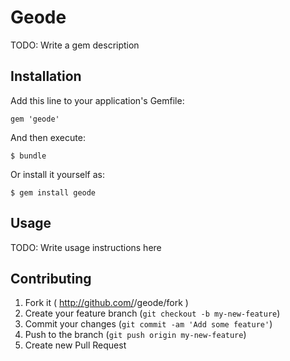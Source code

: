 # Geode

TODO: Write a gem description

## Installation

Add this line to your application's Gemfile:

    gem 'geode'

And then execute:

    $ bundle

Or install it yourself as:

    $ gem install geode

## Usage

TODO: Write usage instructions here

## Contributing

1. Fork it ( http://github.com/<my-github-username>/geode/fork )
2. Create your feature branch (`git checkout -b my-new-feature`)
3. Commit your changes (`git commit -am 'Add some feature'`)
4. Push to the branch (`git push origin my-new-feature`)
5. Create new Pull Request
